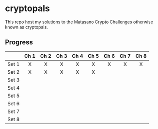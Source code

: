 # cryptopals
This repo host my solutions to the Matasano Crypto Challenges otherwise known as cryptopals.


## Progress
| |Ch 1|Ch 2|Ch 3|Ch 4|Ch 5|Ch 6|Ch 7|Ch 8|
|:---:|:---:|:---:|:---:|:---:|:---:|:---:|:---:|:---:| 
|Set 1|X|X|X|X|X|X|X|X| 
|Set 2|X|X|X|X|X| | | |
|Set 3| | | | | | | | |
|Set 4| | | | | | | | |
|Set 5| | | | | | | | |
|Set 6| | | | | | | | |
|Set 7| | | | | | | | |
|Set 8| | | | | | | | |
